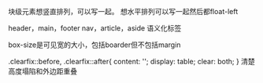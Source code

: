 块级元素想竖直排列，可以写一起。
想水平排列可以写一起然后都float-left

header，main，footer
nav，article，aside
语义化标签

box-size是可见宽的大小，包括boarder但不包括margin

<div class="clearfix"></div>
.clearfix::before,
        .clearfix::after{
            content: '';
            display: table;
            clear: both;
        }
清楚高度塌陷和外边距重叠